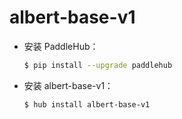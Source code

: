 # albert-base-v1
* 安装 PaddleHub：

    ```bash
    $ pip install --upgrade paddlehub
    ```

* 安装 albert-base-v1：

    ```bash
    $ hub install albert-base-v1
    ```
